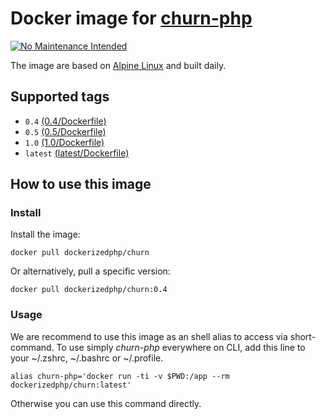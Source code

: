 # Docker image for [churn-php](https://github.com/bmitch/churn-php)

[![No Maintenance Intended](http://unmaintained.tech/badge.svg)](http://unmaintained.tech/)

The image are based on [Alpine Linux](https://alpinelinux.org/) and built daily.

## Supported tags

- `0.4` [(0.4/Dockerfile)](https://github.com/dockerized-php/churn/blob/master/0.4/Dockerfile)
- `0.5` [(0.5/Dockerfile)](https://github.com/dockerized-php/churn/blob/master/0.5/Dockerfile)
- `1.0` [(1.0/Dockerfile)](https://github.com/dockerized-php/churn/blob/master/1.0/Dockerfile)
- `latest` [(latest/Dockerfile)](https://github.com/dockerized-php/churn/blob/master/latest/Dockerfile)

## How to use this image

### Install

Install the image:

```
docker pull dockerizedphp/churn
```

Or alternatively, pull a specific version:

```
docker pull dockerizedphp/churn:0.4
```

### Usage

We are recommend to use this image as an shell alias to access via short-command.
To use simply *churn-php* everywhere on CLI, add this line to your ~/.zshrc, ~/.bashrc or ~/.profile.

```
alias churn-php='docker run -ti -v $PWD:/app --rm dockerizedphp/churn:latest'
```

Otherwise you can use this command directly.
